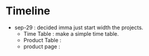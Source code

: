 # Timeline

- sep-29 : decided imma just start width the projects.
    - Time Table : make a simple time table.
    - Product Table :
    - product page :
